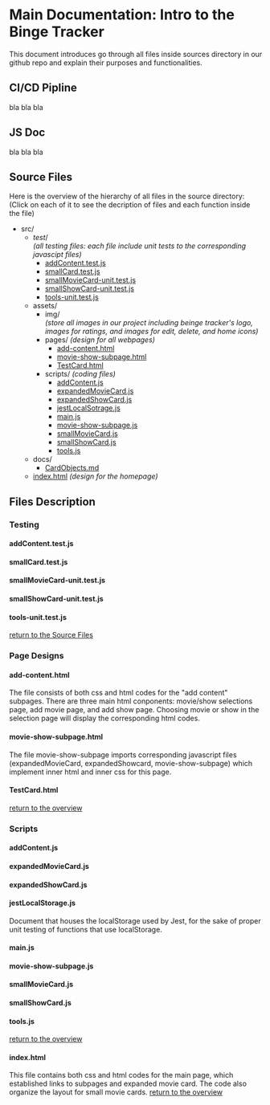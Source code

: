 # Main Documentation: Intro to the Binge Tracker

This document introduces go through all files inside sources directory in our github repo and explain their purposes and functionalities. 

## CI/CD Pipline
bla bla bla 

## JS Doc 
bla bla bla 

## Source Files 
Here is the overview of the hierarchy of all files in the source directory: \
(Click on each of it to see the decription of files and each function inside the file)

- src/
  - _test_/ \
 *(all testing files: each file include unit tests to the corresponding javascipt files)*
    - [addContent.test.js](#addContenttestjs)
    - [smallCard.test.js](#smallcardtestjs)
    - [smallMovieCard-unit.test.js](#smallmoviecard-unittestjs)
    - [smallShowCard-unit.test.js](#smallshowcard-unittestjs)
    - [tools-unit.test.js](#tools-unittestjs)
  - assets/
    - img/ \
    *(store all images in our project including beinge tracker's logo, images for ratings, and images for edit, delete, and home icons)*
    - pages/ *(design for all webpages)*
      - [add-content.html](#add-contenthtml)
      - [movie-show-subpage.html](#movie-show-subpagehtml)
      - [TestCard.html](#TestCardhtml)
    - scripts/ *(coding files)*
      - [addContent.js](#addcontentjs)
      - [expandedMovieCard.js](#expandedmoviecardjs)
      - [expandedShowCard.js](#expandedshowcardjs)
      - [jestLocalSotrage.js](#jestlocalsotragejs)
      - [main.js](#mainjs)
      - [movie-show-subpage.js](#movie-show-subpagejs)
      - [smallMovieCard.js](#smallmoviecardjs)
      - [smallShowCard.js](#smallshowcardjs)
      - [tools.js](#toolsjs)
  - docs/
    - [CardObjects.md](#CardObjectsmd)
  - [index.html](#indexhtml) *(design for the homepage)*

## Files Description

### Testing
#### addContent.test.js
#### smallCard.test.js
#### smallMovieCard-unit.test.js
#### smallShowCard-unit.test.js
#### tools-unit.test.js
[return to the Source Files](#Source-Files)

### Page Designs
#### add-content.html
The file consists of both css and html codes for the "add content" subpages. There are three main html conponents: movie/show selections page, add movie page, and add show page. Choosing movie or show in the selection page will display the corresponding html codes. 
#### movie-show-subpage.html
The file movie-show-subpage imports corresponding javascript files (expandedMovieCard, expandedShowcard, movie-show-subpage) which implement inner html and inner css for this page.
#### TestCard.html
[return to the overview](#Source-Files)

### Scripts 
#### addContent.js
#### expandedMovieCard.js
#### expandedShowCard.js
#### jestLocalStorage.js
Document that houses the localStorage used by Jest, for the sake of proper unit testing of functions that use localStorage.
#### main.js
#### movie-show-subpage.js
#### smallMovieCard.js
#### smallShowCard.js
#### tools.js
[return to the overview](#Source-Files)

#### index.html
This file contains both css and html codes for the main page, which established links to subpages and expanded movie card. The code also organize the layout for small movie cards. 
[return to the overview](#Source-Files)



